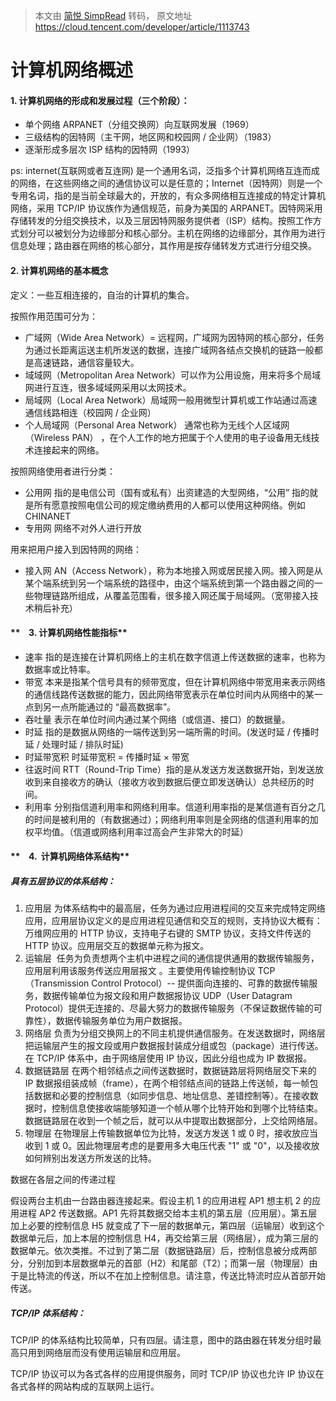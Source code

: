 > 本文由 [简悦 SimpRead](http://ksria.com/simpread/) 转码， 原文地址 https://cloud.tencent.com/developer/article/1113743

# 计算机网络概述

#### **1. 计算机网络的形成和发展过程（三个阶段）：**

*   单个网络 ARPANET（分组交换网）向互联网发展（1969）
*   三级结构的因特网（主干网，地区网和校园网 / 企业网）（1983）
*   逐渐形成多层次 ISP 结构的因特网（1993）

ps: internet(互联网或者互连网) 是一个通用名词，泛指多个计算机网络互连而成的网络，在这些网络之间的通信协议可以是任意的；Internet（因特网）则是一个专用名词，指的是当前全球最大的，开放的，有众多网络相互连接成的特定计算机网络，采用 TCP/IP 协议族作为通信规范，前身为美国的 ARPANET。因特网采用存储转发的分组交换技术，以及三层因特网服务提供者（ISP）结构。按照工作方式划分可以被划分为边缘部分和核心部分。主机在网络的边缘部分，其作用为进行信息处理；路由器在网络的核心部分，其作用是按存储转发方式进行分组交换。

#### **2. 计算机网络的基本概念**

定义：一些互相连接的，自治的计算机的集合。

按照作用范围可分为：

*   广域网（Wide Area Network）= 远程网，广域网为因特网的核心部分，任务为通过长距离运送主机所发送的数据，连接广域网各结点交换机的链路一般都是高速链路，通信容量较大。
*   域域网（Metropolitan Area Network）可以作为公用设施，用来将多个局域网进行互连，很多域域网采用以太网技术。
*   局域网（Local Area Network）局域网一般用微型计算机或工作站通过高速通信线路相连（校园网 / 企业网）
*   个人局域网（Personal Area Network） 通常也称为无线个人区域网（Wireless PAN） ，在个人工作的地方把属于个人使用的电子设备用无线技术连接起来的网络。

按照网络使用者进行分类：

*   公用网 指的是电信公司（国有或私有）出资建造的大型网络，“公用” 指的就是所有愿意按照电信公司的规定缴纳费用的人都可以使用这种网络。例如 CHINANET
*   专用网 网络不对外人进行开放

用来把用户接入到因特网的网络：

*   接入网 AN（Access Network），称为本地接入网或居民接入网。接入网是从某个端系统到另一个端系统的路径中，由这个端系统到第一个路由器之间的一些物理链路所组成，从覆盖范围看，很多接入网还属于局域网。（宽带接入技术稍后补充）

#### **    3\. 计算机网络性能指标**

*   速率 指的是连接在计算机网络上的主机在数字信道上传送数据的速率，也称为数据率或比特率。
*   带宽 本来是指某个信号具有的频带宽度，但在计算机网络中带宽用来表示网络的通信线路传送数据的能力，因此网络带宽表示在单位时间内从网络中的某一点到另一点所能通过的 “最高数据率”。
*   吞吐量 表示在单位时间内通过某个网络（或信道、接口）的数据量。
*   时延 指的是数据从网络的一端传送到另一端所需的时间。(发送时延 / 传播时延 / 处理时延 / 排队时延)
*   时延带宽积 时延带宽积 = 传播时延 × 带宽
*   往返时间 RTT（Round-Trip Time）指的是从发送方发送数据开始，到发送放收到来自接收方的确认（接收方收到数据后便立即发送确认）总共经历的时间。
*   利用率 分别指信道利用率和网络利用率。信道利用率指的是某信道有百分之几的时间是被利用的（有数据通过）；网络利用率则是全网络的信道利用率的加权平均值。（信道或网络利用率过高会产生非常大的时延）

#### **    4\.  计算机网络体系结构**

##### **具有五层协议的体系结构：**

1.  应用层 为体系结构中的最高层，任务为通过应用进程间的交互来完成特定网络应用，应用层协议定义的是应用进程见通信和交互的规则，支持协议大概有：万维网应用的 HTTP 协议，支持电子右键的 SMTP 协议，支持文件传送的 HTTP 协议。应用层交互的数据单元称为报文。
2.  运输层  任务为负责想两个主机中进程之间的通信提供通用的数据传输服务，应用层利用该服务传送应用层报文 。主要使用传输控制协议 TCP（Transmission Control Protocol）-- 提供面向连接的、可靠的数据传输服务，数据传输单位为报文段和用户数据报协议 UDP（User Datagram Protocol）提供无连接的、尽最大努力的数据传输服务（不保证数据传输的可靠性），数据传输服务单位为用户数据报。
3.  网络层 负责为分组交换网上的不同主机提供通信服务。在发送数据时，网络层把运输层产生的报文段或用户数据报封装成分组或包（package）进行传送。在 TCP/IP 体系中，由于网络层使用 IP 协议，因此分组也成为 IP 数据报。
4.  数据链路层 在两个相邻结点之间传送数据时，数据链路层将网络层交下来的 IP 数据报组装成帧（frame），在两个相邻结点间的链路上传送帧，每一帧包括数据和必要的控制信息（如同步信息、地址信息、差错控制等）。在接收数据时，控制信息使接收端能够知道一个帧从哪个比特开始和到哪个比特结束。数据链路层在收到一个帧之后，就可以从中提取出数据部分，上交给网络层。
5.  物理层 在物理层上传输数据单位为比特，发送方发送 1 或 0 时，接收放应当收到 1 或 0。因此物理层考虑的是要用多大电压代表 "1" 或 "0"，以及接收放如何辨别出发送方所发送的比特。

数据在各层之间的传递过程

假设两台主机由一台路由器连接起来。假设主机 1 的应用进程 AP1 想主机 2 的应用进程 AP2 传送数据。AP1 先将其数据交给本主机的第五层（应用层）。第五层加上必要的控制信息 H5 就变成了下一层的数据单元，第四层（运输层）收到这个数据单元后，加上本层的控制信息 H4，再交给第三层（网络层），成为第三层的数据单元。依次类推。不过到了第二层（数据链路层）后，控制信息被分成两部分，分别加到本层数据单元的首部（H2）和尾部（T2）；而第一层（物理层）由于是比特流的传送，所以不在加上控制信息。请注意，传送比特流时应从首部开始传送。

##### **TCP/IP 体系结构：**

TCP/IP 的体系结构比较简单，只有四层。请注意，图中的路由器在转发分组时最高只用到网络层而没有使用运输层和应用层。

TCP/IP 协议可以为各式各样的应用提供服务，同时 TCP/IP 协议也允许 IP 协议在各式各样的网站构成的互联网上运行。

